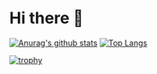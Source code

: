 # Hi there 👋

[![Anurag's github stats](https://github-readme-stats.vercel.app/api?username=lashkinse&theme=slateorange)](https://github.com/anuraghazra/github-readme-stats)
[![Top Langs](https://github-readme-stats.vercel.app/api/top-langs/?username=lashkinse&layout=compact&theme=slateorange)](https://github.com/anuraghazra/github-readme-stats)

[![trophy](https://github-profile-trophy.vercel.app/?username=lashkinse&theme=onedark)](https://github.com/ryo-ma/github-profile-trophy)

<!--
**lashkinse/lashkinse** is a ✨ _special_ ✨ repository because its `README.md` (this file) appears on your GitHub profile.

